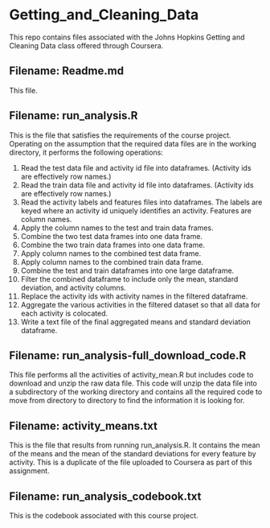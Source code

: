# Getting_and_Cleaning_Data

This repo contains files associated with the Johns Hopkins Getting and Cleaning Data class offered through Coursera.

## Filename:  Readme.md
This file.

## Filename:  run_analysis.R
This is the file that satisfies the requirements of the course project.  Operating on the assumption that the required data files are in the working directory, it performs the following operations:
1.  Read the test data file and activity id file into dataframes.  (Activity ids are effectively row names.)
2.  Read the train data file and activity id file into dataframes.  (Activity ids are effectively row names.)
3.  Read the activity labels and features files into dataframes.  The labels are keyed where an activity id uniquely identifies an activity.  Features are column names.
4.  Apply the column names to the test and train data frames.
5.  Combine the two test data frames into one data frame.
6.  Combine the two train data frames into one data frame.
7.  Apply column names to the combined test data frame.
8.  Apply column names to the combined train data frame.
9.  Combine the test and train dataframes into one large dataframe.
10. Filter the combined dataframe to include only the mean, standard deviation, and activity columns.
11. Replace the activity ids with activity names in the filtered dataframe.
12. Aggregate the various activities in the filtered dataset so that all data for each activity is colocated.
13. Write a text file of the final aggregated means and standard deviation dataframe.

## Filename:  run_analysis-full_download_code.R
This file performs all the activities of activity_mean.R but includes code to download and unzip the raw data file.
This code will unzip the data file into a subdirectory of the working directory and contains all the required code to move from directory to directory to find the information it is looking for.

## Filename:  activity_means.txt
This is the file that results from running run_analysis.R.  It contains the mean of the means and the mean of the standard deviations for every feature by activity.
This is a duplicate of the file uploaded to Coursera as part of this assignment.

## Filename:  run_analysis_codebook.txt
This is the codebook associated with this course project.